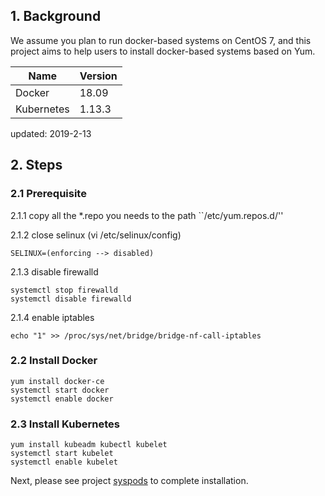 ## 1. Background

  We assume you plan to run docker-based systems on CentOS 7, and this project aims to help users to install docker-based systems based on Yum.

| Name       | Version |
| ------     | ------  | 
| Docker     | 18.09   | 
| Kubernetes | 1.13.3  | 

updated: 2019-2-13

## 2. Steps

### 2.1 Prerequisite

2.1.1 copy all the *.repo you needs to the path ``/etc/yum.repos.d/''

2.1.2 close selinux (vi /etc/selinux/config)

```
SELINUX=(enforcing --> disabled)
```

2.1.3 disable firewalld
```
systemctl stop firewalld
systemctl disable firewalld
```
2.1.4 enable iptables
```
echo "1" >> /proc/sys/net/bridge/bridge-nf-call-iptables
```

### 2.2 Install Docker

```
yum install docker-ce
systemctl start docker 
systemctl enable docker
```

### 2.3 Install Kubernetes

```
yum install kubeadm kubectl kubelet
systemctl start kubelet 
systemctl enable kubelet
```

Next, please see project [syspods](https://github.com/kubesys/kube-syspods) to complete installation.
